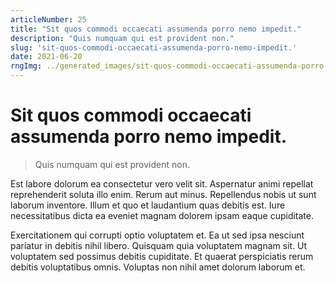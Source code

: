 ```yaml
---
articleNumber: 25
title: "Sit quos commodi occaecati assumenda porro nemo impedit."
description: "Quis numquam qui est provident non."
slug: 'sit-quos-commodi-occaecati-assumenda-porro-nemo-impedit.'
date: 2021-06-20
rngImg: ../generated_images/sit-quos-commodi-occaecati-assumenda-porro-nemo-impedit..jpg
---
```


# Sit quos commodi occaecati assumenda porro nemo impedit.

> Quis numquam qui est provident non.

Est labore dolorum ea consectetur vero velit sit. Aspernatur animi repellat reprehenderit soluta illo enim. Rerum aut minus. Repellendus nobis ut sunt laborum inventore. Illum et quo et laudantium quas debitis est. Iure necessitatibus dicta ea eveniet magnam dolorem ipsam eaque cupiditate.
 Exercitationem qui corrupti optio voluptatem et. Ea ut sed ipsa nesciunt pariatur in debitis nihil libero. Quisquam quia voluptatem magnam sit. Ut voluptatem sed possimus debitis cupiditate. Et quaerat perspiciatis rerum debitis voluptatibus omnis. Voluptas non nihil amet dolorum laborum et.
